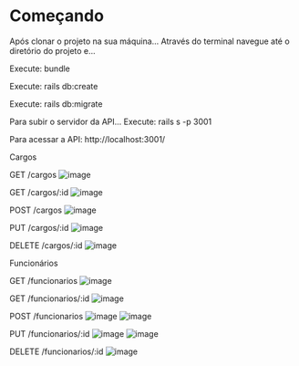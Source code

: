 # Começando

Após clonar o projeto na sua máquina... Através do terminal navegue até o diretório do projeto e...

Execute: bundle

Execute: rails db:create

Execute: rails db:migrate

Para subir o servidor da API...
Execute: rails s -p 3001

Para acessar a API: 
http://localhost:3001/

Cargos

GET /cargos
![image](https://user-images.githubusercontent.com/68911852/150779116-13e91a75-b92d-454e-a26e-cd004ca6aa5c.png)

GET /cargos/:id
![image](https://user-images.githubusercontent.com/68911852/150779343-d095b201-25b8-4cbd-b2b3-d7366159ca32.png)

POST /cargos
![image](https://user-images.githubusercontent.com/68911852/150779407-48abf25d-f957-40e0-a34a-b1af678c9c21.png)

PUT /cargos/:id
![image](https://user-images.githubusercontent.com/68911852/150779463-3d57c2dc-e2e8-4775-aba0-058505d1d8c3.png)

DELETE /cargos/:id
![image](https://user-images.githubusercontent.com/68911852/150779680-0d55eba7-be6c-426a-869d-a85eb37ae505.png)


Funcionários

GET /funcionarios
![image](https://user-images.githubusercontent.com/68911852/150779855-d3df4177-5ceb-48c0-8b08-10941e18f32e.png)

GET /funcionarios/:id
![image](https://user-images.githubusercontent.com/68911852/150781332-49e88a23-2d9a-431e-8079-00fbf89e0daa.png)

POST /funcionarios
![image](https://user-images.githubusercontent.com/68911852/150780028-1bfe4da7-bdf9-4ab9-ab62-1bbec4c2ac7c.png)
![image](https://user-images.githubusercontent.com/68911852/150780359-769af0e6-c0e1-4df9-99fb-bc94b2d5015c.png)

PUT /funcionarios/:id
![image](https://user-images.githubusercontent.com/68911852/150780084-cc0c4310-9f13-464a-81cb-12b6943422da.png)
![image](https://user-images.githubusercontent.com/68911852/150780178-389a70db-a99f-441c-aa25-707cbe92cad2.png)

DELETE /funcionarios/:id
![image](https://user-images.githubusercontent.com/68911852/150780274-eb4fb226-a807-42d9-a325-2ec49c4df69a.png)


